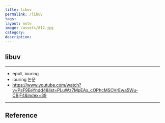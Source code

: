 ```yaml
---
title: libuv
permalink: /libuv
tags: 
layout: note
image: /assets/812.jpg
category: 
description:
---
```

## libuv


---

- epoll, iouring
- iouring 논문
- https://www.youtube.com/watch?v=PsF9EeYndd4&list=PLuWz7MpEAx_cOPhcMSOVrEwa5Wu-CBjF4&index=39


---

## Reference

